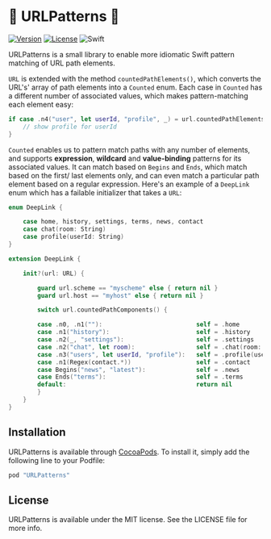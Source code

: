 # 🎯 URLPatterns 🎯

[![Version](https://img.shields.io/cocoapods/v/URLPatterns.svg?style=flat)](http://cocoapods.org/pods/URLPatterns)
[![License](https://img.shields.io/cocoapods/l/URLPatterns.svg?style=flat)](http://cocoapods.org/pods/URLPatterns)
![Swift](https://img.shields.io/badge/Swift-4.0-orange.svg)

URLPatterns is a small library to enable more idiomatic Swift pattern matching of URL path elements. 

`URL` is extended with the method `countedPathElements()`, which converts the URL's' array of path elements into a `Counted` enum. Each case in `Counted` has a different number of associated values, which makes pattern-matching each element easy:

```swift
if case .n4("user", let userId, "profile", _) = url.countedPathElements() {
    // show profile for userId
}
```

`Counted` enables us to pattern match paths with any number of elements, and supports **expression**, **wildcard** and **value-binding** patterns for its associated values. It can match based on `Begins` and `Ends`, which match based on the first/ last elements only, and can even match a particular path element based on a regular expression. Here's an example of a `DeepLink` enum which has a failable initializer that takes a `URL`:


```swift
enum DeepLink {

    case home, history, settings, terms, news, contact
    case chat(room: String)
    case profile(userId: String)
}

extension DeepLink {

    init?(url: URL) {

        guard url.scheme == "myscheme" else { return nil }
        guard url.host == "myhost" else { return nil }

        switch url.countedPathComponents() {

        case .n0, .n1(""):                          self = .home
        case .n1("history"):                        self = .history
        case .n2(_, "settings"):                    self = .settings
        case .n2("chat", let room):                 self = .chat(room: room)
        case .n3("users", let userId, "profile"):   self = .profile(userId: userId)
        case .n1(Regex(contact.*))                  self = .contact
        case Begins("news", "latest"):              self = .news
        case Ends("terms"):                         self = .terms		
        default:                                    return nil
        }
    }
}
```

## Installation

URLPatterns is available through [CocoaPods](http://cocoapods.org). To install
it, simply add the following line to your Podfile:

```ruby
pod "URLPatterns"
```

## License

URLPatterns is available under the MIT license. See the LICENSE file for more info.
